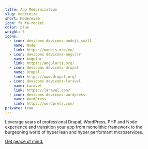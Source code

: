 ```yaml
---
title: App Modernization
slug: modernize
short: Modernize
icon: fa fa-rocket
color: blue
weight: 5
icons:
  - icon: devicons devicons-nodejs_small
    name: Node
    link: https://nodejs.org/en/
  - icon: devicons devicons-angular
    name: Angular
    link: https://angularjs.org/
  - icon: devicons devicons-drupal
    name: Drupal
    link: https://www.drupal.org/
  - icon: devicons devicons-laravel
    name: Laravel
    link: https://laravel.com/
  - icon: devicons devicons-wordpress
    name: WordPress
    link: https://wordpress.com/
private: true
---
```

Leverage years of professional Drupal, WordPress, PHP and Node experience and transition your app from monolithic framework to the burgeoning world of hyper lean and hyper performant microservices.

[Get peace of mind.](/contact)
